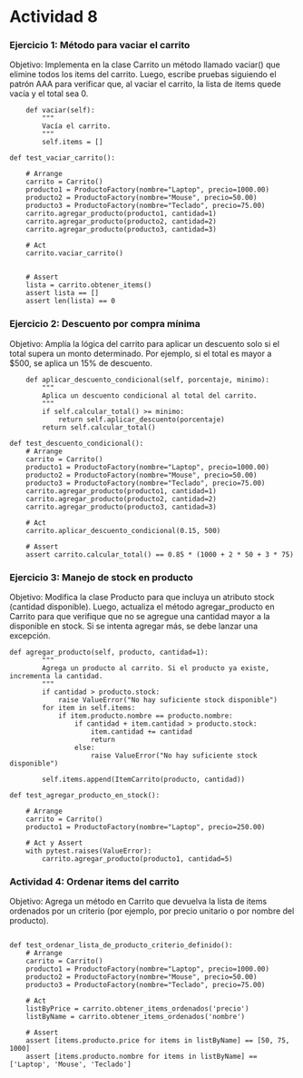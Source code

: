 # Actividad 8

### Ejercicio 1: Método para vaciar el carrito
Objetivo: Implementa en la clase Carrito un método llamado vaciar() que elimine todos los items del carrito. Luego, escribe pruebas siguiendo el patrón AAA para verificar que, al vaciar el carrito, la lista de items quede vacía y el total sea 0.

```
    def vaciar(self):
        """
        Vacía el carrito.
        """
        self.items = []
```
```
def test_vaciar_carrito():

    # Arrange
    carrito = Carrito()
    producto1 = ProductoFactory(nombre="Laptop", precio=1000.00)
    producto2 = ProductoFactory(nombre="Mouse", precio=50.00)
    producto3 = ProductoFactory(nombre="Teclado", precio=75.00)
    carrito.agregar_producto(producto1, cantidad=1)
    carrito.agregar_producto(producto2, cantidad=2) 
    carrito.agregar_producto(producto3, cantidad=3)

    # Act
    carrito.vaciar_carrito()

    
    # Assert
    lista = carrito.obtener_items()
    assert lista == []
    assert len(lista) == 0
```

### Ejercicio 2: Descuento por compra mínima
Objetivo: Amplía la lógica del carrito para aplicar un descuento solo si el total supera un monto determinado. Por ejemplo, si el total es mayor a $500, se aplica un 15% de descuento.

```
    def aplicar_descuento_condicional(self, porcentaje, minimo):
        """
        Aplica un descuento condicional al total del carrito.
        """
        if self.calcular_total() >= minimo:
            return self.aplicar_descuento(porcentaje)
        return self.calcular_total()
```
```
def test_descuento_condicional():
    # Arrange
    carrito = Carrito()
    producto1 = ProductoFactory(nombre="Laptop", precio=1000.00)
    producto2 = ProductoFactory(nombre="Mouse", precio=50.00)
    producto3 = ProductoFactory(nombre="Teclado", precio=75.00)
    carrito.agregar_producto(producto1, cantidad=1)
    carrito.agregar_producto(producto2, cantidad=2) 
    carrito.agregar_producto(producto3, cantidad=3)

    # Act
    carrito.aplicar_descuento_condicional(0.15, 500)

    # Assert
    assert carrito.calcular_total() == 0.85 * (1000 + 2 * 50 + 3 * 75)
```
### Ejercicio 3: Manejo de stock en producto
Objetivo: Modifica la clase Producto para que incluya un atributo stock (cantidad disponible). Luego, actualiza el método agregar_producto en Carrito para que verifique que no se agregue una cantidad mayor a la disponible en stock. Si se intenta agregar más, se debe lanzar una excepción.

```
def agregar_producto(self, producto, cantidad=1):
        """
        Agrega un producto al carrito. Si el producto ya existe, incrementa la cantidad.
        """
        if cantidad > producto.stock:
            raise ValueError("No hay suficiente stock disponible")
        for item in self.items:
            if item.producto.nombre == producto.nombre:
                if cantidad + item.cantidad > producto.stock:
                    item.cantidad += cantidad
                    return
                else:
                    raise ValueError("No hay suficiente stock disponible")

        self.items.append(ItemCarrito(producto, cantidad))
```
```
def test_agregar_producto_en_stock():

    # Arrange
    carrito = Carrito()
    producto1 = ProductoFactory(nombre="Laptop", precio=250.00)
    
    # Act y Assert
    with pytest.raises(ValueError):
        carrito.agregar_producto(producto1, cantidad=5)

```

### Actividad 4: Ordenar items del carrito
Objetivo: Agrega un método en Carrito que devuelva la lista de items ordenados por un criterio (por ejemplo, por precio unitario o por nombre del producto).

```

```

```
def test_ordenar_lista_de_producto_criterio_definido():
    # Arrange
    carrito = Carrito()
    producto1 = ProductoFactory(nombre="Laptop", precio=1000.00)
    producto2 = ProductoFactory(nombre="Mouse", precio=50.00)
    producto3 = ProductoFactory(nombre="Teclado", precio=75.00)

    # Act
    listByPrice = carrito.obtener_items_ordenados('precio')
    listByName = carrito.obtener_items_ordenados('nombre')

    # Assert
    assert [items.producto.price for items in listByName] == [50, 75, 1000]
    assert [items.producto.nombre for items in listByName] == ['Laptop', 'Mouse', 'Teclado']
```